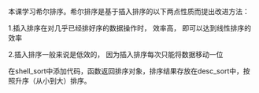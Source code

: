 本课学习希尔排序。希尔排序是基于插入排序的以下两点性质而提出改进方法：

1.插入排序在对几乎已经排好序的数据操作时， 效率高， 即可以达到线性排序的效率

2.插入排序一般来说是低效的， 因为插入排序每次只能将数据移动一位

在shell\_sort中添加代码，函数返回排序对象，排序结果存放在desc_sort中，按照升序（从小到大）排序。